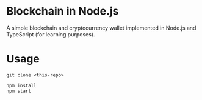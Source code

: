 # Blockchain in Node.js

A simple blockchain and cryptocurrency wallet implemented in Node.js and TypeScript (for learning purposes).



# Usage

```
git clone <this-repo>

npm install
npm start
```
